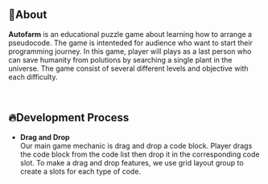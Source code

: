 ## 🔴About
**Autofarm** is an educational puzzle game about learning how to arrange a pseudocode. The game is intenteded for audience who want to start their programming journey. In this game, player will plays as a last person who can save humanity from polutions by searching a single plant in the universe. The game consist of several different levels and objective with each difficulty.

<br>

## 🔥Development Process
- **Drag and Drop** <br> Our main game mechanic is drag and drop a code block. Player drags the code block from the code list then drop it in the corresponding code slot. To make a drag and drop features, we use grid layout group to create a slots for each type of code.
